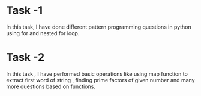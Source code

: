 # Task -1
In this task, I have done different pattern programming questions in python using for and nested for loop.
# Task -2
In this task , I have performed basic operations like using map function to extract first word of string , finding prime factors of given number and many more questions based on functions.

